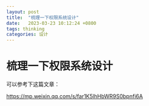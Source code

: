 ```yaml
---
layout: post
title:  "梳理一下权限系统设计"
date:   2023-03-23 10:12:24 +0800
tags: thinking
categories: 设计
---
```


#  梳理一下权限系统设计





可以参考下这篇文章： 

https://mp.weixin.qq.com/s/far1K5lhHbWR9S0bpnfi6A